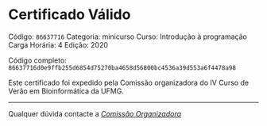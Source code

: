 # Certificado Válido

Código: `86637716`
Categoria: minicurso
Curso: Introdução à programação
Carga Horária: 4
Edição: 2020


Código completo: `86637716d0e9ffb255d6854d75270ba4658d56800bc4536a39d553a6f4478a98`


Este certificado foi expedido pela Comissão organizadora do IV Curso de Verão em Bioinformática da UFMG.

----

Qualquer dúvida contacte a [_Comissão Organizadora_](<mailto:cursobioinfoufmg@gmail.com$subject=[Certificados]>)

